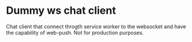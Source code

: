 # Dummy ws chat client

Chat client that connect throgth service worker to the websocket and have the capability of web-push.
Not for production purposes.
